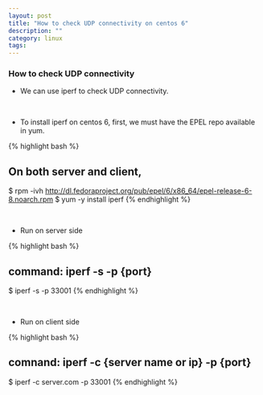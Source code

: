 ```yaml
---
layout: post
title: "How to check UDP connectivity on centos 6"
description: ""
category: linux
tags:
---
```


### How to check UDP connectivity

* We can use iperf to check UDP connectivity.

<br>

* To install iperf on centos 6, first, we must have the EPEL repo available in yum.

{% highlight bash %}
## On both server and client, 

$ rpm -ivh http://dl.fedoraproject.org/pub/epel/6/x86_64/epel-release-6-8.noarch.rpm
$ yum -y install iperf
{% endhighlight %}

<br>

* Run on server side

{% highlight bash %}
## command: iperf -s -p {port}
$ iperf -s -p 33001
{% endhighlight %}

<br>

* Run on client side

{% highlight bash %}
## comnand: iperf -c {server name or ip} -p {port}
$ iperf -c server.com -p 33001
{% endhighlight %}

